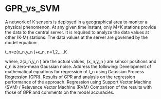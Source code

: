 # GPR_vs_SVM

A network of K sensors is deployed in a geographical area to monitor a physical phenomenon. At any given time instant, only M<K stations provide the data to the central server. It is required to analyze the data values at other (K-M) stations. The data values at the server are governed by the model equation:

t_n=z(x_n,y_n )+ϵ_n,  n=1,2,….K

where, z(x_n,y_n ) are the actual values, (x_n,y_n )  are sensor positions and ϵ_n is zero-mean Gaussian noise.
Address the following: 
	Development of mathematical equations for regression of t_n  using Gaussian Process Regression (GPR).
	Results of GPR and analysis on the regression performance of the approach. 
	Regression using Support Vector Machine (SVM) / Relevance Vector Machine (RVM)
	Comparison of the results with those of GPR and comments on the model accuracies.
